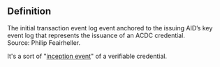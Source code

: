 ## Definition
The initial transaction event log event anchored to the issuing AID’s key event log that represents the issuance of an ACDC credential.\
Source: Philip Feairheller.

It's a sort of "[inception event](inception-event)" of a verifiable credential.
